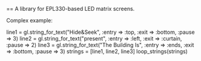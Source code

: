 == A library for EPL330-based LED matrix screens.


Complex example:

line1 = gl.string_for_text("Hide&Seek", :entry => :top, :exit => :bottom, :pause => 3)
line2 = gl.string_for_text("present", :entry => :left, :exit => :curtain, :pause => 2)
line3 = gl.string_for_text("The Building Is", :entry => :ends, :exit => :bottom, :pause => 3)
strings = [line1, line2, line3]
loop_strings(strings)
